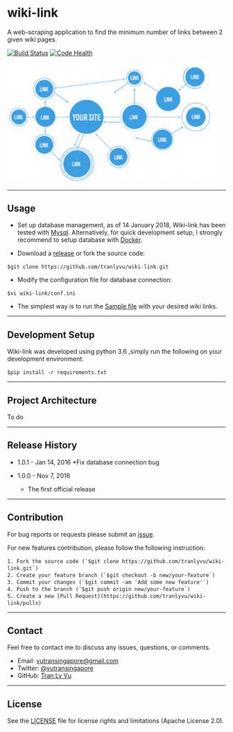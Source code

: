 # **wiki-link**

A web-scraping application to find the minimum number of links between 2 given wiki pages.

[![Build Status](https://travis-ci.org/tranlyvu/wiki-link.svg?branch=master)](https://travis-ci.org/tranlyvu/wiki-link) [![Code Health](https://landscape.io/github/tranlyvu/wiki-link/master/landscape.svg?style=flat)](https://landscape.io/github/tranlyvu/wiki-link/master)

<img src="img/link.jpg" width="480" alt="Combined Image" />

---
Usage
---

- Set up database management, as of 14 January 2018, Wiki-link has been tested with [Mysql](https://www.mysql.com/downloads/). Alternatively, for quick development setup, I strongly recommend to setup database with [Docker](https://www.docker.com/).

- Download a [release](https://github.com/tranlyvu/wiki-link/releases) or fork the source code: 

```
$git clone https://github.com/tranlyvu/wiki-link.git
```

- Modify the configuration file for database connection:

```
$vi wiki-link/conf.ini
```

- The simplest way is to run the [Sample file](https://github.com/tranlyvu/wiki-link/tree/master/sample) with your desired wiki links.

---
Development Setup
---

Wiki-link was developed using python 3.6 ,simply run the following on your development environment:

```
$pip install -r requirements.txt
```

---
Project Architecture
---

To do

---
Release History
---

* 1.0.1 - Jan 14, 2016
	*Fix database connection bug

* 1.0.0 - Nov 7, 2016 
    * The first official release

---
Contribution
---

For bug reports or requests please submit an [issue](https://github.com/tranlyvu/wiki-link/issues).

For new features contribution, please follow the following instruction:

```
1. Fork the source code (`$git clone https://github.com/tranlyvu/wiki-link.git`)
2. Create your feature branch (`$git checkout -b new/your-feature`)
3. Commit your changes (`$git commit -am 'Add some new feature'`)
4. Push to the branch (`$git push origin new/your-feature`)
5. Create a new [Pull Request](https://github.com/tranlyvu/wiki-link/pulls)
```

---
Contact
---

Feel free to contact me to discuss any issues, questions, or comments.
*  Email: vutransingapore@gmail.com
*  Twitter: [@vutransingapore](https://twitter.com/vutransingapore)
*  GitHub: [Tran Ly Vu](https://github.com/tranlyvu)

---
License
---

See the [LICENSE](https://github.com/tranlyvu/wiki-link/blob/master/LICENSE) file for license rights and limitations (Apache License 2.0).

